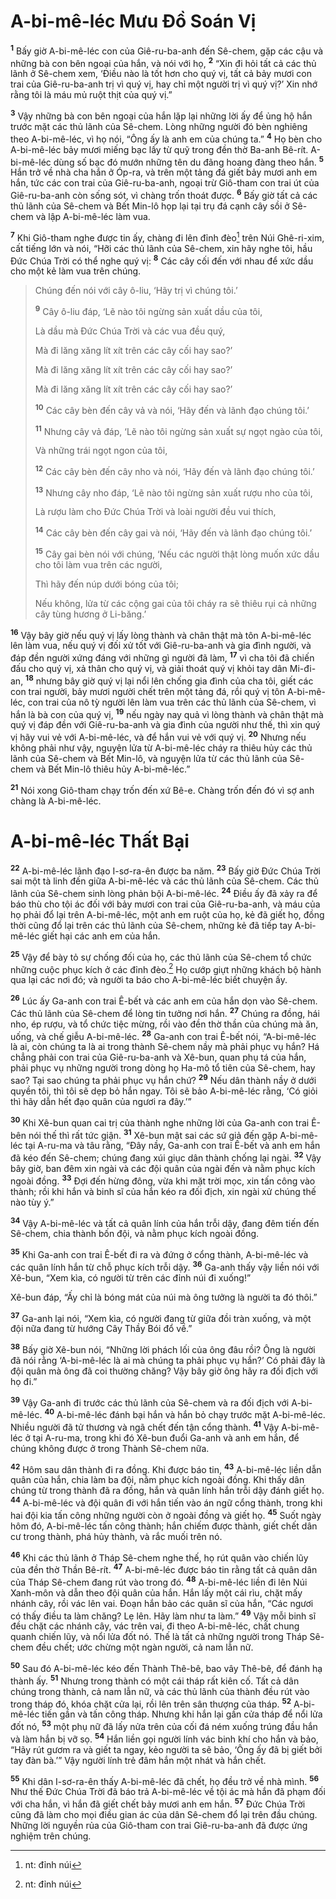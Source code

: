 # A-bi-mê-léc Mưu Ðồ Soán Vị
<sup><b>1</b></sup> Bấy giờ A-bi-mê-léc con của Giê-ru-ba-anh đến Sê-chem, gặp các cậu và những bà con bên ngoại của hắn, và nói với họ, <sup><b>2</b></sup> “Xin đi hỏi tất cả các thủ lãnh ở Sê-chem xem, ‘Ðiều nào là tốt hơn cho quý vị, tất cả bảy mươi con trai của Giê-ru-ba-anh trị vì quý vị, hay chỉ một người trị vì quý vị?’ Xin nhớ rằng tôi là máu mủ ruột thịt của quý vị.”

<sup><b>3</b></sup> Vậy những bà con bên ngoại của hắn lặp lại những lời ấy để ủng hộ hắn trước mặt các thủ lãnh của Sê-chem. Lòng những người đó bèn nghiêng theo A-bi-mê-léc, vì họ nói, “Ông ấy là anh em của chúng ta.” <sup><b>4</b></sup> Họ bèn cho A-bi-mê-léc bảy mươi miếng bạc lấy từ quỹ trong đền thờ Ba-anh Bê-rít. A-bi-mê-léc dùng số bạc đó mướn những tên du đãng hoang đàng theo hắn. <sup><b>5</b></sup> Hắn trở về nhà cha hắn ở Óp-ra, và trên một tảng đá giết bảy mươi anh em hắn, tức các con trai của Giê-ru-ba-anh, ngoại trừ Giô-tham con trai út của Giê-ru-ba-anh còn sống sót, vì chàng trốn thoát được. <sup><b>6</b></sup> Bấy giờ tất cả các thủ lãnh của Sê-chem và Bết Min-lô họp lại tại trụ đá cạnh cây sồi ở Sê-chem và lập A-bi-mê-léc làm vua.

<sup><b>7</b></sup> Khi Giô-tham nghe được tin ấy, chàng đi lên đỉnh đèo[^1] trên Núi Ghê-ri-xim, cất tiếng lớn và nói, “Hỡi các thủ lãnh của Sê-chem, xin hãy nghe tôi, hầu Ðức Chúa Trời có thể nghe quý vị: <sup><b>8</b></sup> Các cây cối đến với nhau để xức dầu cho một kẻ làm vua trên chúng.


> Chúng đến nói với cây ô-liu, ‘Hãy trị vì chúng tôi.’
> 
> <sup><b>9</b></sup> Cây ô-liu đáp, ‘Lẽ nào tôi ngừng sản xuất dầu của tôi,
> 
> Là dầu mà Ðức Chúa Trời và các vua đều quý,
> 
> Mà đi lăng xăng lít xít trên các cây cối hay sao?’
> 
> Mà đi lăng xăng lít xít trên các cây cối hay sao?’
> 
> Mà đi lăng xăng lít xít trên các cây cối hay sao?’
> 
> <sup><b>10</b></sup> Các cây bèn đến cây vả và nói, ‘Hãy đến và lãnh đạo chúng tôi.’
> 
> <sup><b>11</b></sup> Nhưng cây vả đáp, ‘Lẽ nào tôi ngừng sản xuất sự ngọt ngào của tôi,
> 
> Và những trái ngọt ngon của tôi,
> 
> <sup><b>12</b></sup> Các cây bèn đến cây nho và nói, ‘Hãy đến và lãnh đạo chúng tôi.’
> 
> <sup><b>13</b></sup> Nhưng cây nho đáp, ‘Lẽ nào tôi ngừng sản xuất rượu nho của tôi,
> 
> Là rượu làm cho Ðức Chúa Trời và loài người đều vui thích,
> 
> <sup><b>14</b></sup> Các cây bèn đến cây gai và nói, ‘Hãy đến và lãnh đạo chúng tôi.’
> 
> <sup><b>15</b></sup> Cây gai bèn nói với chúng, ‘Nếu các người thật lòng muốn xức dầu cho tôi làm vua trên các người,
> 
> Thì hãy đến núp dưới bóng của tôi;
> 
> Nếu không, lửa từ các cộng gai của tôi cháy ra sẽ thiêu rụi cả những cây tùng hương ở Li-băng.’
>

<sup><b>16</b></sup> Vậy bây giờ nếu quý vị lấy lòng thành và chân thật mà tôn A-bi-mê-léc lên làm vua, nếu quý vị đối xử tốt với Giê-ru-ba-anh và gia đình người, và đáp đền người xứng đáng với những gì người đã làm, <sup><b>17</b></sup> vì cha tôi đã chiến đấu cho quý vị, xả thân cho quý vị, và giải thoát quý vị khỏi tay dân Mi-đi-an, <sup><b>18</b></sup> nhưng bây giờ quý vị lại nổi lên chống gia đình của cha tôi, giết các con trai người, bảy mươi người chết trên một tảng đá, rồi quý vị tôn A-bi-mê-léc, con trai của nô tỳ người lên làm vua trên các thủ lãnh của Sê-chem, vì hắn là bà con của quý vị, <sup><b>19</b></sup> nếu ngày nay quả vì lòng thành và chân thật mà quý vị đáp đền với Giê-ru-ba-anh và gia đình của người như thế, thì xin quý vị hãy vui vẻ với A-bi-mê-léc, và để hắn vui vẻ với quý vị. <sup><b>20</b></sup> Nhưng nếu không phải như vậy, nguyện lửa từ A-bi-mê-léc cháy ra thiêu hủy các thủ lãnh của Sê-chem và Bết Min-lô, và nguyện lửa từ các thủ lãnh của Sê-chem và Bết Min-lô thiêu hủy A-bi-mê-léc.”

<sup><b>21</b></sup> Nói xong Giô-tham chạy trốn đến xứ Bê-e. Chàng trốn đến đó vì sợ anh chàng là A-bi-mê-léc.


# A-bi-mê-léc Thất Bại
<sup><b>22</b></sup> A-bi-mê-léc lãnh đạo I-sơ-ra-ên được ba năm. <sup><b>23</b></sup> Bấy giờ Ðức Chúa Trời sai một tà linh đến giữa A-bi-mê-léc và các thủ lãnh của Sê-chem. Các thủ lãnh của Sê-chem sinh lòng phản bội A-bi-mê-léc. <sup><b>24</b></sup> Ðiều ấy đã xảy ra để báo thù cho tội ác đối với bảy mươi con trai của Giê-ru-ba-anh, và máu của họ phải đổ lại trên A-bi-mê-léc, một anh em ruột của họ, kẻ đã giết họ, đồng thời cũng đổ lại trên các thủ lãnh của Sê-chem, những kẻ đã tiếp tay A-bi-mê-léc giết hại các anh em của hắn.

<sup><b>25</b></sup> Vậy để bày tỏ sự chống đối của họ, các thủ lãnh của Sê-chem tổ chức những cuộc phục kích ở các đỉnh đèo.[^2] Họ cướp giựt những khách bộ hành qua lại các nơi đó; và người ta báo cho A-bi-mê-léc biết chuyện ấy.

<sup><b>26</b></sup> Lúc ấy Ga-anh con trai Ê-bết và các anh em của hắn dọn vào Sê-chem. Các thủ lãnh của Sê-chem để lòng tin tưởng nơi hắn. <sup><b>27</b></sup> Chúng ra đồng, hái nho, ép rượu, và tổ chức tiệc mừng, rồi vào đền thờ thần của chúng mà ăn, uống, và chế giễu A-bi-mê-léc. <sup><b>28</b></sup> Ga-anh con trai Ê-bết nói, “A-bi-mê-léc là ai, còn chúng ta là ai trong thành Sê-chem nầy mà phải phục vụ hắn? Há chẳng phải con trai của Giê-ru-ba-anh và Xê-bun, quan phụ tá của hắn, phải phục vụ những người trong dòng họ Ha-mô tổ tiên của Sê-chem, hay sao? Tại sao chúng ta phải phục vụ hắn chứ? <sup><b>29</b></sup> Nếu dân thành nầy ở dưới quyền tôi, thì tôi sẽ dẹp bỏ hắn ngay. Tôi sẽ bảo A-bi-mê-léc rằng, ‘Có giỏi thì hãy dẫn hết đạo quân của ngươi ra đây.’”

<sup><b>30</b></sup> Khi Xê-bun quan cai trị của thành nghe những lời của Ga-anh con trai Ê-bên nói thế thì rất tức giận. <sup><b>31</b></sup> Xê-bun mật sai các sứ giả đến gặp A-bi-mê-léc tại A-ru-ma và tâu rằng, “Ðây nầy, Ga-anh con trai Ê-bết và anh em hắn đã kéo đến Sê-chem; chúng đang xúi giục dân thành chống lại ngài. <sup><b>32</b></sup> Vậy bây giờ, ban đêm xin ngài và các đội quân của ngài đến và nằm phục kích ngoài đồng. <sup><b>33</b></sup> Ðợi đến hừng đông, vừa khi mặt trời mọc, xin tấn công vào thành; rồi khi hắn và binh sĩ của hắn kéo ra đối địch, xin ngài xử chúng thế nào tùy ý.”

<sup><b>34</b></sup> Vậy A-bi-mê-léc và tất cả quân lính của hắn trỗi dậy, đang đêm tiến đến Sê-chem, chia thành bốn đội, và nằm phục kích ngoài đồng.

<sup><b>35</b></sup> Khi Ga-anh con trai Ê-bết đi ra và đứng ở cổng thành, A-bi-mê-léc và các quân lính hắn từ chỗ phục kích trỗi dậy. <sup><b>36</b></sup> Ga-anh thấy vậy liền nói với Xê-bun, “Xem kìa, có người từ trên các đỉnh núi đi xuống!”

Xê-bun đáp, “Ấy chỉ là bóng mát của núi mà ông tưởng là người ta đó thôi.”

<sup><b>37</b></sup> Ga-anh lại nói, “Xem kìa, có người đang từ giữa đồi tràn xuống, và một đội nữa đang từ hướng Cây Thầy Bói đổ về.”

<sup><b>38</b></sup> Bấy giờ Xê-bun nói, “Những lời phách lối của ông đâu rồi? Ông là người đã nói rằng ‘A-bi-mê-léc là ai mà chúng ta phải phục vụ hắn?’ Có phải đây là đội quân mà ông đã coi thường chăng? Vậy bây giờ ông hãy ra đối địch với họ đi.”

<sup><b>39</b></sup> Vậy Ga-anh đi trước các thủ lãnh của Sê-chem và ra đối địch với A-bi-mê-léc. <sup><b>40</b></sup> A-bi-mê-léc đánh bại hắn và hắn bỏ chạy trước mặt A-bi-mê-léc. Nhiều người đã tử thương và ngã chết đến tận cổng thành. <sup><b>41</b></sup> Vậy A-bi-mê-léc ở tại A-ru-ma, trong khi đó Xê-bun đuổi Ga-anh và anh em hắn, để chúng không được ở trong Thành Sê-chem nữa.

<sup><b>42</b></sup> Hôm sau dân thành đi ra đồng. Khi được báo tin, <sup><b>43</b></sup> A-bi-mê-léc liền dẫn quân của hắn, chia làm ba đội, nằm phục kích ngoài đồng. Khi thấy dân chúng từ trong thành đã ra đồng, hắn và quân lính hắn trỗi dậy đánh giết họ. <sup><b>44</b></sup> A-bi-mê-léc và đội quân đi với hắn tiến vào án ngữ cổng thành, trong khi hai đội kia tấn công những người còn ở ngoài đồng và giết họ. <sup><b>45</b></sup> Suốt ngày hôm đó, A-bi-mê-léc tấn công thành; hắn chiếm được thành, giết chết dân cư trong thành, phá hủy thành, và rắc muối trên nó.

<sup><b>46</b></sup> Khi các thủ lãnh ở Tháp Sê-chem nghe thế, họ rút quân vào chiến lũy của đền thờ Thần Bê-rít. <sup><b>47</b></sup> A-bi-mê-léc được báo tin rằng tất cả quân dân của Tháp Sê-chem đang rút vào trong đó. <sup><b>48</b></sup> A-bi-mê-léc liền đi lên Núi Xanh-môn và dẫn theo đội quân của hắn. Hắn lấy một cái rìu, chặt mấy nhánh cây, rồi vác lên vai. Ðoạn hắn bảo các quân sĩ của hắn, “Các ngươi có thấy điều ta làm chăng? Lẹ lên. Hãy làm như ta làm.” <sup><b>49</b></sup> Vậy mỗi binh sĩ đều chặt các nhánh cây, vác trên vai, đi theo A-bi-mê-léc, chất chung quanh chiến lũy, và nổi lửa đốt nó. Thế là tất cả những người trong Tháp Sê-chem đều chết; ước chừng một ngàn người, cả nam lẫn nữ.

<sup><b>50</b></sup> Sau đó A-bi-mê-léc kéo đến Thành Thê-bê, bao vây Thê-bê, để đánh hạ thành ấy. <sup><b>51</b></sup> Nhưng trong thành có một cái tháp rất kiên cố. Tất cả dân chúng trong thành, cả nam lẫn nữ, và các thủ lãnh của thành đều rút vào trong tháp đó, khóa chặt cửa lại, rồi lên trên sân thượng của tháp. <sup><b>52</b></sup> A-bi-mê-léc tiến gần và tấn công tháp. Nhưng khi hắn lại gần cửa tháp để nổi lửa đốt nó, <sup><b>53</b></sup> một phụ nữ đã lấy nửa trên của cối đá ném xuống trúng đầu hắn và làm hắn bị vỡ sọ. <sup><b>54</b></sup> Hắn liền gọi người lính vác binh khí cho hắn và bảo, “Hãy rút gươm ra và giết ta ngay, kẻo người ta sẽ bảo, ‘Ông ấy đã bị giết bởi tay đàn bà.’” Vậy người lính trẻ đâm hắn một nhát và hắn chết.

<sup><b>55</b></sup> Khi dân I-sơ-ra-ên thấy A-bi-mê-léc đã chết, họ đều trở về nhà mình. <sup><b>56</b></sup> Như thế Ðức Chúa Trời đã báo trả A-bi-mê-léc về tội ác mà hắn đã phạm đối với cha hắn, vì hắn đã giết chết bảy mươi anh em hắn. <sup><b>57</b></sup> Ðức Chúa Trời cũng đã làm cho mọi điều gian ác của dân Sê-chem đổ lại trên đầu chúng. Những lời nguyền rủa của Giô-tham con trai Giê-ru-ba-anh đã được ứng nghiệm trên chúng.

[^1]: nt: đỉnh núi
[^2]: nt: đỉnh núi